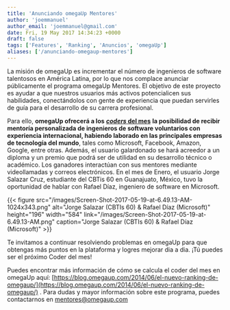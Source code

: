 ```yaml
---
title: 'Anunciando omegaUp Mentores'
author: 'joemmanuel'
author_email: 'joemmanuel@gmail.com'
date: Fri, 19 May 2017 14:34:23 +0000
draft: false
tags: ['Features', 'Ranking', 'Anuncios', 'omegaUp']
aliases: ['/anunciando-omegaup-mentores']
---
```


La misión de omegaUp es incrementar el número de ingenieros de software talentosos en América Latina, por lo que nos complace anunciar públicamente el programa omegaUp Mentores. El objetivo de este proyecto es ayudar a que nuestros usuarios más activos potencialicen sus habilidades, conectándolos con gente de experiencia que puedan servirles de guía para el desarrollo de su carrera profesional.

Para ello, **omegaUp ofrecerá a los** **[_coders_ del mes](https://blog.omegaup.com/2014/06/el-nuevo-ranking-de-omegaup/)** **la posibilidad de recibir mentoría personalizada de ingenieros de software voluntarios con experiencia internacional, habiendo laborado en las principales empresas de tecnología del mundo**, tales como Microsoft, Facebook, Amazon, Google, entre otras. Además, el usuario galardonado se hará acreedor a un diploma y un premio que podrá ser de utilidad en su desarrollo técnico o académico. Los ganadores interactúan con sus mentores mediante videollamadas y correos electrónicos. En el mes de Enero, el usuario Jorge Salazar Cruz, estudiante del CBTis 60 en Guanajuato, México, tuvo la oportunidad de hablar con Rafael Díaz, ingeniero de software en Microsoft.

{{< figure src="/images/Screen-Shot-2017-05-19-at-6.49.13-AM-1024x343.png" alt="Jorge Salazar (CBTIs 60) & Rafael Díaz (Microsoft)" height="196" width="584" link="/images/Screen-Shot-2017-05-19-at-6.49.13-AM.png" caption="Jorge Salazar (CBTIs 60) & Rafael Díaz (Microsoft)" >}}

Te invitamos a continuar resolviendo problemas en omegaUp para que obtengas más puntos en la plataforma y logres mejorar dia a dia. ¡Tú puedes ser el próximo Coder del mes!

Puedes encontrar más información de cómo se calcula el coder del mes en omegaUp aquí: [https://blog.omegaup.com/2014/06/el-nuevo-ranking-de-omegaup/](https://blog.omegaup.com/2014/06/el-nuevo-ranking-de-omegaup/) . Para dudas y mayor información sobre este programa, puedes contactarnos en [mentores@omegaup.com](mailto:mentores@omegaup.com)